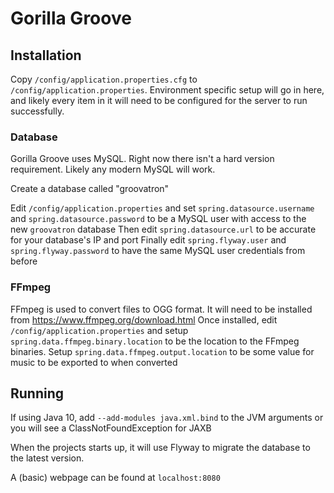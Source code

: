 # Gorilla Groove

## Installation

Copy `/config/application.properties.cfg` to `/config/application.properties`. Environment specific setup will go in here, and likely every item in it will need to be configured for the server to run successfully.

### Database
Gorilla Groove uses MySQL. Right now there isn't a hard version requirement. Likely any modern MySQL will work.

Create a database called "groovatron"

Edit `/config/application.properties` and set `spring.datasource.username` and `spring.datasource.password` to be a MySQL user with access to the new `groovatron` database
Then edit `spring.datasource.url` to be accurate for your database's IP and port
Finally edit `spring.flyway.user` and `spring.flyway.password` to have the same MySQL user credentials from before

### FFmpeg

FFmpeg is used to convert files to OGG format. It will need to be installed from https://www.ffmpeg.org/download.html
Once installed, edit `/config/application.properties` and setup `spring.data.ffmpeg.binary.location` to be the location to the FFmpeg binaries.
Setup `spring.data.ffmpeg.output.location` to be some value for music to be exported to when converted

## Running

If using Java 10, add `--add-modules java.xml.bind` to the JVM arguments or you will see a ClassNotFoundException for JAXB

When the projects starts up, it will use Flyway to migrate the database to the latest version.

A (basic) webpage can be found at `localhost:8080` 
